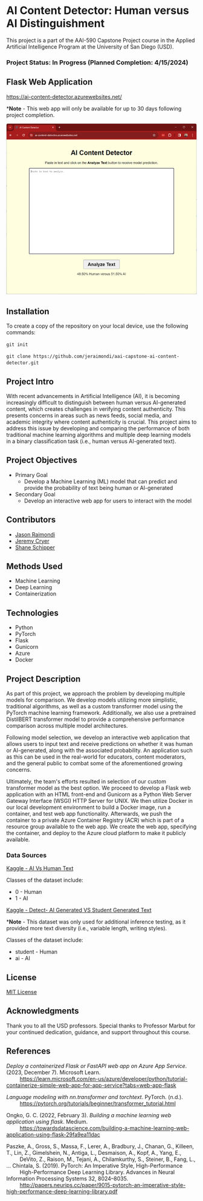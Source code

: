 # AI Content Detector: Human versus AI Distinguishment

This project is a part of the AAI-590 Capstone Project course in the Applied Artificial Intelligence Program at 
the University of San Diego (USD).

### <b>Project Status: In Progress (Planned Completion: 4/15/2024)</b>

## Flask Web Application

https://ai-content-detector.azurewebsites.net/

***Note** - This web app will only be available for up to 30 days following project completion.

<p align='center'>
<img src='screenshots/flask_app_screenshot.png' />
</p>

## Installation

To create a copy of the repository on your local device, use the following commands:

`git init`

`git clone https://github.com/jeraimondi/aai-capstone-ai-content-detector.git`

## Project Intro

With recent advancements in Artificial Intelligence (AI), it is becoming increasingly difficult to distinguish
between human versus AI-generated content, which creates challenges in verifying content authenticity. This 
presents concerns in areas such as news feeds, social media, and academic integrity where content authenticity 
is crucial. This project aims to address this issue by developing and comparing the performance of both 
traditional machine learning algorithms and multiple deep learning models in a binary classification task (i.e., 
human versus AI-generated text).

## Project Objectives

* Primary Goal
  * Develop a Machine Learning (ML) model that can predict and provide the probability of text being
    human or AI-generated
* Secondary Goal
  * Develop an interactive web app for users to interact with the model

## Contributors

* [Jason Raimondi](https://github.com/jeraimondi)
* [Jeremy Cryer](https://github.com/jerm914)
* [Shane Schipper](https://github.com/SchipDev)

## Methods Used

* Machine Learning
* Deep Learning
* Containerization

## Technologies

* Python
* PyTorch
* Flask
* Gunicorn
* Azure
* Docker

## Project Description

As part of this project, we approach the problem by developing multiple models for comparison. We develop models 
utilizing more simplistic, traditional algorithms, as well as a custom transformer model using the PyTorch machine 
learning framework. Additionally, we also use a pretrained DistilBERT transformer model to provide a comprehensive 
performance comparison across multiple model architectures.

Following model selection, we develop an interactive web application that allows users to input text and receive 
predictions on whether it was human or AI-generated, along with the associated probability. An application such as 
this can be used in the real-world for educators, content moderators, and the general public to combat some of the 
aforementioned growing concerns.

Ultimately, the team's efforts resulted in selection of our custom transformer model as the best option. We proceed 
to develop a Flask web application with an HTML front-end and Gunicorn as a Python Web Server Gateway Interface (WSGI) 
HTTP Server for UNIX. We then utilize Docker in our local development environment to build a Docker image, run a container, 
and test web app functionality. Afterwards, we push the container to a private Azure Container Registry (ACR) which is 
part of a resource group available to the web app. We create the web app, specifying the container, and deploy to 
the Azure cloud platform to make it publicly available.

### Data Sources

[Kaggle - AI Vs Human Text](https://www.kaggle.com/datasets/shanegerami/ai-vs-human-text)

Classes of the dataset include:
* 0 - Human
* 1 - AI

[Kaggle - Detect- AI Generated VS Student Generated Text](https://www.kaggle.com/datasets/prajwaldongre/llm-detect-ai-generated-vs-student-generated-text)

***Note** - This dataset was only used for additional inference testing, as it provided more text diversity (i.e., variable 
length, writing styles).

Classes of the dataset include:
* student - Human
* ai - AI

## License

[MIT License](LICENSE)

## Acknowledgments
Thank you to all the USD professors. Special thanks to Professor Marbut for your continued dedication, guidance, and 
support throughout this course.

## References

*Deploy a containerized Flask or FastAPI web app on Azure App Service*. (2023, December 7). Microsoft Learn.<br>
&nbsp;&nbsp;&nbsp;&nbsp;&nbsp;&nbsp;&nbsp;&nbsp;&nbsp;https://learn.microsoft.com/en-us/azure/developer/python/tutorial-containerize-simple-web-app-for-app-service?tabs=web-app-flask

*Language modeling with nn.transformer and torchtext*. PyTorch. (n.d.).<br>
&nbsp;&nbsp;&nbsp;&nbsp;&nbsp;&nbsp;&nbsp;&nbsp;&nbsp;https://pytorch.org/tutorials/beginner/transformer_tutorial.html

Ongko, G. C. (2022, February 3). *Building a machine learning web application using flask*. Medium.<br>
&nbsp;&nbsp;&nbsp;&nbsp;&nbsp;&nbsp;&nbsp;&nbsp;&nbsp;https://towardsdatascience.com/building-a-machine-learning-web-application-using-flask-29fa9ea11dac

Paszke, A., Gross, S., Massa, F., Lerer, A., Bradbury, J., Chanan, G., Killeen, T., Lin, Z., Gimelshein, N., Antiga, L., Desmaison, A., Kopf, A., Yang, E.,<br>
&nbsp;&nbsp;&nbsp;&nbsp;&nbsp;&nbsp;&nbsp;&nbsp;&nbsp;DeVito, Z., Raison, M., Tejani, A., Chilamkurthy, S., Steiner, B., Fang, L., … Chintala, S. (2019). PyTorch: An Imperative Style, High-Performance<br>
&nbsp;&nbsp;&nbsp;&nbsp;&nbsp;&nbsp;&nbsp;&nbsp;&nbsp;High-Performance Deep Learning Library. Advances in Neural Information Processing Systems 32, 8024–8035.<br>
&nbsp;&nbsp;&nbsp;&nbsp;&nbsp;&nbsp;&nbsp;&nbsp;&nbsp;http://papers.neurips.cc/paper/9015-pytorch-an-imperative-style-high-performance-deep-learning-library.pdf
